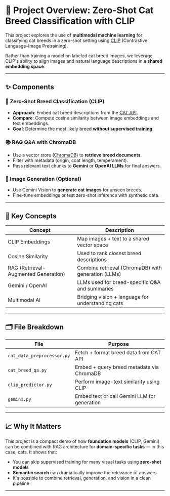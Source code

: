 # 🐾 Project Overview: Zero-Shot Cat Breed Classification with CLIP

This project explores the use of **multimodal machine learning** for classifying cat breeds in a zero-shot setting using [CLIP](https://openai.com/research/clip) (Contrastive Language–Image Pretraining).

Rather than training a model on labeled cat breed images, we leverage CLIP's ability to align images and natural language descriptions in a **shared embedding space**.

---

## ✨ Components

### 🧠 Zero-Shot Breed Classification (CLIP)
- **Approach**: Embed cat breed descriptions from the [CAT API](https://thecatapi.com/).
- **Compare**: Compute cosine similarity between image embeddings and text embeddings.
- **Goal**: Determine the most likely breed **without supervised training**.

### 📚 RAG Q&A with ChromaDB
- Use a vector store ([ChromaDB](https://docs.trychroma.com/docs/overview/getting-started)) to **retrieve breed documents**.
- Filter with metadata (origin, coat length, temperament).
- Pass relevant text chunks to **Gemini** or **OpenAI LLMs** for final answers.

### 🧪 Image Generation (Optional)
- Use Gemini Vision to **generate cat images** for unseen breeds.
- Fine-tune embeddings or test zero-shot inference with synthetic data.

---

## 🔬 Key Concepts

| Concept | Description |
|--------|-------------|
| CLIP Embeddings | Map images + text to a shared vector space |
| Cosine Similarity | Used to rank closest breed descriptions |
| RAG (Retrieval-Augmented Generation) | Combine retrieval (ChromaDB) with generation (LLMs) |
| Gemini / OpenAI | LLMs used for breed-specific Q&A and summaries |
| Multimodal AI | Bridging vision + language for understanding cats |

---

## 🗂 File Breakdown

| File | Purpose |
|------|---------|
| `cat_data_preprocessor.py` | Fetch + format breed data from CAT API |
| `cat_breed_qa.py` | Embed + query breed metadata via ChromaDB |
| `clip_predictor.py` | Perform image-text similarity using CLIP |
| `gemini.py` | Embed text or call Gemini LLM for generation |

---

## 📈 Why It Matters

This project is a compact demo of how **foundation models** (CLIP, Gemini) can be combined with RAG architecture for **domain-specific tasks** — in this case, cats. It shows that:

- You can skip supervised training for many visual tasks using **zero-shot models**
- **Semantic search** can dramatically improve the relevance of answers
- It's possible to combine retrieval, generation, and vision in a clean pipeline

---


